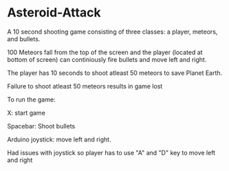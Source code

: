 # Asteroid-Attack

A 10 second shooting game consisting of three classes: a player, meteors, and bullets. 

100 Meteors fall from the top of the screen and the player (located at bottom of screen) can continiously fire bullets and move left and right.

The player has 10 seconds to shoot atleast 50 meteors to save Planet Earth. 

Failure to shoot atleast 50 meteors results in game lost

To run the game: 

X: start game 

Spacebar: Shoot bullets 

Arduino joystick: move left and right.

Had issues with joystick so player has to use "A" and "D" key to move left and right
